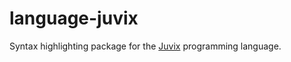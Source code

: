 # language-juvix

Syntax highlighting package for the [Juvix](https://juvix.org/) programming language.
